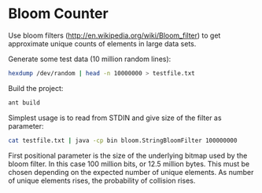 Bloom Counter
=============

Use bloom filters (http://en.wikipedia.org/wiki/Bloom_filter) to get approximate unique counts of elements in large data sets.
 
Generate some test data (10 million random lines):
```bash
hexdump /dev/random | head -n 10000000 > testfile.txt
```

Build the project:

```bash
ant build
```

Simplest usage is to read from STDIN and give size of the filter as parameter:

```bash
cat testfile.txt | java -cp bin bloom.StringBloomFilter 100000000
```

First positional parameter is the size of the underlying bitmap used by the bloom filter. In this case 100 million bits, or 12.5 million bytes. This must be chosen depending on the expected number of unique elements. As number of unique elements rises, the probability of collision rises. 

